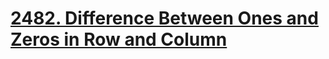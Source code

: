 # [2482. Difference Between Ones and Zeros in Row and Column](https://leetcode.com/problems/difference-between-ones-and-zeros-in-row-and-column/description/)